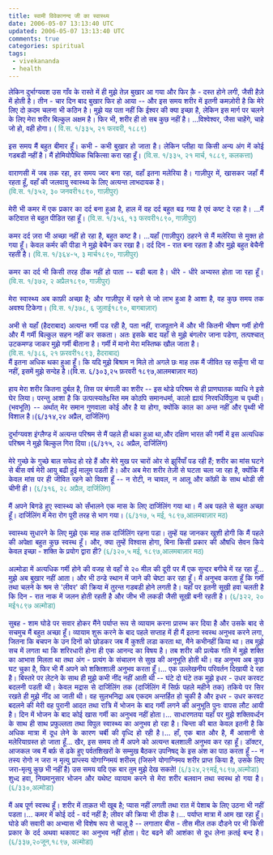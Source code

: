 ```yaml
---           
title: स्वामी विवेकानन्द जी का स्वास्थ्य
date: 2006-05-07 13:13:40 UTC
updated: 2006-05-07 13:13:40 UTC
comments: true
categories: spiritual 
tags: 
 - vivekananda
 - health
---
```

<div align="justify"><span style="color:#000099;">लेकिन दुर्भाग्यवश उस गाँव के रास्ते में ही मुझे तेज़ बुखार आ गया और फिर क़ै - दस्त होने लगी, जैसी हैज़े में होती है। तीन - चार दिन बाद बुखार फिर हो आया -- और इस समय शरीर में इतनी कमज़ोरी है कि मेरे लिए दो क़दम चलना भी कठिन है। मुझे यह पता नहीं कि ईश्वर की क्या इच्छा है, लेकिन इस मार्ग पर चलने के लिए मेरा शरीर बिल्कुल अक्षम है। फिर भी, शरीर ही तो सब कुछ नहीं है। ...विश्वेश्वर, जैसा चाहेंगे, चाहे जो हो, वही होगा।</span> <span style="color:#339999;">( वि.स. १/३३५, २१ फरवरी, १८८९)</span></div><div align="justify"><br /><span style="color:#000099;">इस समय मैं बहुत बीमार हूँ। कभी - कभी बुखार हो जाता है। लेकिन प्लीहा या किसी अन्य अंग में कोई गडबडी नहीं है। मैं होमियोपैथिक चिकित्सा करा रहा हूँ।</span> <span style="color:#339999;">(वि.स. १/३३५, २१ मार्च, १८८९, कलकत्ता)</span></div><div align="justify"><br /><span style="color:#000099;">वाराणसी में जब तक रहा, हर समय ज्वर बना रहा, वहाँ इतना मलेरिया है। गाज़ीपुर में, खासकर जहाँ मैं रहता हूँ, वहाँ की जलवायु स्वास्थ्य के लिए अत्यन्त लाभदायक है।</span></div><div align="justify"><span style="color:#339999;">(वि.स. १/३५२, ३० जनवरी१८९०, गाज़ीपुर)</span></div><div align="justify"><br /><span style="color:#000099;">मेरी भी कमर में एक प्रकार का दर्द बना हुआ है, हाल में वह दर्द बहुत बढ गया है एवं कष्ट दे रहा है। ...मैं कटिवात से बहुत पीडित रहा हूँ।</span><span style="color:#339999;"> (वि.स. १/३५६, १३ फरवरी१८९०, गाज़ीपुर)</span></div><div align="justify"><br /><span style="color:#000099;">कमर दर्द ज़रा भी अच्छा नहीं हो रहा है, बहुत कष्ट है। ...यहाँ (गाज़ीपुर) ठहरने से मैं मलेरिया से मुक्त हो गया हूँ। केवल कर्मर की पीडा ने मुझे बेचैन कर रखा है। दर्द दिन - रात बना रहता है और मुझे बहुत बेचैनी रहती है।</span><span style="color:#339999;"> (वि.स. १/३६४-५, ३ मार्च१८९०, गाज़ीपुर)</span></div><div align="justify"><br /><span style="color:#000099;">कमर का दर्द भी किसी तरह ठीक नहीं हो पाता -- बडी बला है। धीरे - धीरे अभ्यस्त होता जा रहा हूँ।</span> <span style="color:#339999;">(वि.स. १/३७२, २ अप्रैल१८९०, गाज़ीपुर)</span></div><div align="justify"><br /><span style="color:#000099;">मेरा स्वास्थ्य अब काफ़ी अच्छा है; और गाज़ीपुर में रहने से जो लाभ हुआ है आशा है, वह कुछ समय तक अवश्य टिकेगा। </span><span style="color:#339999;">(वि.स. १/३७८, ६ जुलाई१८९०, बागबाज़ार)</span></div><div align="justify"><br /><span style="color:#000099;">अभी से यहाँ (हैदराबाद) अत्यन्त गर्मी पड रही है, पता नहीं, राजपूताने में और भी कितनी भीषण गर्मी होगी और मैं गर्मी बिल्कुल सहन नहीं कर सकता। अतः इसके बाद यहाँ से मुझे बंगलोर जाना पडेगा, तत्पश्चात् उटकमण्ड जाकर मुझे गर्मी बीताना है। गर्मी में मानो मेरा मस्तिष्क खौल जाता है। </span></div><div align="justify"><span style="color:#339999;">(वि.स. १/३८६, २१ फ़रवरी१८९३, हैदराबाद)</span></div><div align="justify"><span style="color:#339999;"></span> </div><div align="justify"><span style="color:#000099;">मैं इतना अधिक थका हुआ हूँ। कि यदि मुझे बिश्राम न मिले तो अगले छः माह तक मैं जीवित रह सकूँगा भी या नहीं, इसमें मुझे सन्देह है।(वि.स. ६/३०३,२५ फ़रवरी १८९७,आलमबाज़ार मठ)</span></div><div align="justify"><br /><span style="color:#000099;">हाय मेरा शरीर कितना दुर्बल है, तिस पर बंगाली का शरीर -- इस थोडे परिश्रम से ही प्राणघातक व्याधि ने इसे घेर लिया। परन्तु आशा है कि उत्पत्स्यतेsस्ति मम कोठपि समानधर्मा, कालो ह्यायं निरवधिर्विपुला च पृथ्वी। (भवभूति) -- अर्थात् मेर समान गुणवाला कोई और है या होगा, क्योंकि काल का अन्त नहीं और पृथ्वी भी विशाल है।(६/३१४,२४ अप्रैल, दार्जिलिंग)</span></div><div align="justify"><br /><span style="color:#000099;">दुर्भाग्यवश इंग्लैण्ड में अत्यन्त परिश्रम से मैं पहले ही थका हुआ था,और दक्षिण  भारत की गर्मी में इस  अत्यधिक परिश्रम ने मुझे बिल्कुल गिरा दिया।(६/३१५, २८ अप्रैल, दार्जिलिंग)</span></div><div align="justify"><br /><span style="color:#000099;">मेरे गुच्छे के गुच्छे बाल सफेद हो रहे हैं और मेरे मुख पर चारों ओर से झुर्रियाँ पड रही हैं; शरीर का मांस घटने से बीस वर्ष मेरी आयु बढी हुई मालूम पडती है। और अब मेरा शरीर तेज़ी से घटता चला जा रहा है, क्योंकि मैं केवल मांस पर ही जीवित रहने को विवश हूँ -- न रोटी, न चावल, न आलू और कॉफ़ी के साथ थोडी सी चीनी ही। </span><span style="color:#339999;">(६/३१६, २८ अप्रैल, दार्जिलिंग)</span></div><div align="justify"><br /><span style="color:#000099;">मैं अपने बिगडे हुए स्वास्थ्य को सँभालने एक मास के लिए दार्जिलिंग गया था। मैं अब पहले से बहुत अच्छा हूँ। दार्जिलिंग में मेरा रोग पूरी तरह से भाग गया। </span><span style="color:#339999;">(६/३१७, ५ मई, १८९७,आलमबाज़ार मठ)</span></div><div align="justify"><br /><span style="color:#000099;">स्वास्थ्य सुधारने के लिए मुझे एक माह तक दार्जिलिंग रहना पडा। तुम्हें यह जानकर खुशी होगी कि मैं पहले की अपेक्षा बहुत कुछ स्वस्थ हूँ। और, क्या तुम्हें विश्वास होगा, बिना किसी प्रकार की औषधि सेवन किये केवल इच्छा - शक्ति के प्रयोग द्वारा ही?  </span><span style="color:#339999;">(६/३२०,५ मई, १८९७,आलमबाज़ार मठ)</span></div><div align="justify"><br /><span style="color:#000099;">अल्मोडा में अत्यधिक गर्मी होने की वजह से वहाँ से २० मील की दूरी पर मैं एक सुन्दर बगीचे में रह रहा हूँ... मुझे अब बुखार नहीं आता। और भी ठन्डे स्थान में जाने की चेष्टा कर रहा हूँ। मैं अनुभव करता हूँ कि गर्मी तथा चलने के श्रम से 'लीवर' की क्रिया में तुरन्त गडबडी होने लगती है। यहाँ पर इतनी सूखी हवा चलती है कि दिन - रात नाक में जलन होती रहती है और जीभ भी लकडी जैसी सूखी बनी रहती है। </span><span style="color:#339999;">(६/३२२, २० मई१८९७ अल्मोडा)</span></div><div align="justify"><br /><span style="color:#000099;">सुबह - शाम घोडे पर सवार होकर मैंने पर्याप्त रूप से व्यायाम करना प्रारम्भ कर दिया है और उसके बाद से सचमुच मैं बहुत अच्छा हूँ।  व्यायाम शुरू करने के बाद पहले सप्ताह में ही मैं इतना स्वस्थ अनुभव करने लगा, जितना कि बचपन के उन दिनों को छोडकर जब मैं कुश्ती लडा करता था, मैंने कभीनहीं किया था।  तब मुझे सच में लगता था कि शरिरधारी होना ही एक  आनन्द का विषय है।  तब शरीर की प्रत्येक गति में मुझे शक्ति का आभास मिलता था तथा अंग - प्रत्यंग के संचालन से सुख की अनुभूति होती थी।  वह अनुभव अब कुछ घट चुका है, फिर भी मैं अपने को शक्तिशाली अनुभव करता हूँ।... एक उल्लेखनीय परिवर्तन दिखायी दे रहा है।  बिस्तरे पर लेटने के साथ ही मुझे कभी नींद नहीं आती थी -- घंटे दो घंटे तक मुझे इधर - उधर करवट बदलनी पडती थी।  केवल मद्रास से दार्जिलिंग तक (दार्जिलिंग में सिर्फ़ पहले महीने तक) तकिये पर सिर रखते ही मुझे नींद आ जाती थी। वह सुलभनिद्रा अब एकदम अन्तर्हित हो चुकी है और इधर - उधर करवट बदलने की मेरी वह पुरानी आदत तथा रात्रि में भोजन के बाद गर्मी लगने की अनुभूति पुनः वापस लौट आयी है।  दिन में भोजन के बाद कोई खास गर्मी का अनुभव नहीं होता।... साधारणतया यहाँ पर मुझे शक्तिवर्ध्दन के साथ ही साथ प्रफुल्लता तथा विपुल स्वास्थ्य का अनुभव हो रहा है।  चिन्ता की बात केवल इतनी है कि अधिक मात्रा में दूध लेने के कारण चर्बी की वृध्दि हो रही है।... हाँ, एक बात और है, मैं आसानी से मलेरियाग्रस्त हो जाता हूँ... खैर, इस समय तो मैं अपने को अत्यन्त बलशाली अनुभव कर रहा हूँ। डॉक्टर, आजकल जब मैं बर्फ़ से ढके हुए पर्वतशिखरों के सम्मुख बैठकर उपनिषद् के इस अंश का पाठ करता हूँ -- न तस्य रोगो न जरा न मृत्यु प्राप्त्स्य योगाग्निमयं शरीरम्  (जिसने योगाग्निमय शरीर प्राप्त किया है, उसके लिए जरा-मृत्यु कुछ भी नहीं है) उस समय यदि एक बार तुम मुझे देख सकते!</span><span style="color:#339999;"> (६/३२४,२९मई,१८९७,अल्मोडा)<br /></span></div><div align="justify"><span style="color:#000099;">शुध्द हवा, नियमानुसार भोजन और यथेष्ट व्यायाम करने से मेरा शरीर बलवान तथा स्वस्थ हो गया है। </span><span style="color:#339999;">(६/३३०,अल्मोडा)</span></div><div align="justify"><br /><span style="color:#000099;">मैं अब पूर्ण स्वस्थ हूँ। शरीर में ताक़त भी खूब है; प्यास नहीं लगती तथा रात में पेशाब के लिए उठना भी नहीं पडता।... कमर में कोई दर्द - वर्द नहीं है; लीवर की क्रिया भी ठीक है।... पर्याप्त मात्रा में आम खा रहा हूँ। घोडे की सवारी का अभ्यास भी विशेष रूप से चालू है -- लगातार बीस - तीस मील तक दौडने पर भी किसी प्रकार के दर्द अथवा थकावट का अनुभव नहीं होता। पेट बढने की आशंका से दूध लेना क़तई बन्द है। <span style="color:#339999;">(६/३३७,२०जून,१८९७, अल्मोडा)</span><br /><br /></span> </div>